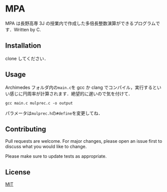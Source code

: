 # MPA

MPA は長野高専 3J の授業内で作成した多倍長整数演算ができるプログラムです．Written by C.

## Installation

clone してください．

## Usage

Archimedes フォルダ内の`main.c`を gcc か clang でコンパイル，実行するといい感じに円周率が計算されます．絶望的に遅いので気を付けて．

```
gcc main.c mulprec.c -o output
```

パラメータは`mulprec.h`の`#define`を変更してね．

## Contributing

Pull requests are welcome. For major changes, please open an issue first to discuss what you would like to change.

Please make sure to update tests as appropriate.

## License

[MIT](https://choosealicense.com/licenses/mit/)
